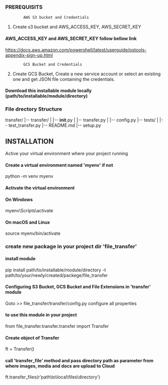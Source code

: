


###  PREREQUISITS ############

            AWS S3 bucket and Credentials

1. Create s3 bucket and AWS_ACCESS_KEY,  AWS_SECRET_KEY
#### AWS_ACCESS_KEY and AWS_SECRET_KEY follow bellow link
https://docs.aws.amazon.com/powershell/latest/userguide/pstools-appendix-sign-up.html


            GCS Bucket and Credentials
2. Create GCS Bucket, Create a new service account or select an existing one and get JSON file containing the credentials.





#### Download this installable module locally (path/to/installable/module/directory) ###

### File drectory Structure ################

transfer/
|-- transfer/
|   |-- __init__.py
|   |-- transfer.py
|   |-- config.py
|-- tests/
|   |-- test_transfer.py
|-- README.md
|-- setup.py


## INSTALLATION ##############

Active your virtual environment where your project running 
#### Create a virtual environment named 'myenv' if not
python -m venv myenv

#### Activate the virtual environment
#### On Windows
myenv\Scripts\activate
#### On macOS and Linux
source myenv/bin/activate

### create new package in your project dir 'file_transfer'
#### install module
pip install path/to/installable/module/directory -t path/to/your/newly/created/packege/file_transfer

#### Configuring S3 Bucket, GCS Bucket and  File Extensions in 'transfer' module
Goto  >>  file_transfer/transfer/config.py
configure all properties

#### to use this module in your project 
from file_transfer.transfer.transfer import Transfer

#### Create object of Transfer 
ft = Transfer()

#### call 'transfer_file' method and pass directory path as parameter from where images, media and docs are upload to Cloud
ft.transfer_files(r'path\to\local\files\directory\')
